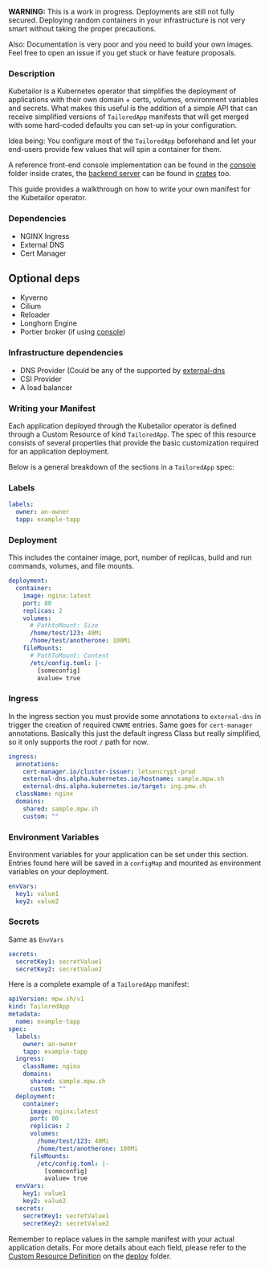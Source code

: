 **WARNING:** This is a work in progress.
Deployments are still not fully secured. Deploying random containers in your infrastructure is not very smart without taking the proper precautions.

Also:
Documentation is very poor and you need to build your own images.
Feel free to open an issue if you get stuck or have feature proposals.

### Description

Kubetailor is a Kubernetes operator that simplifies the deployment of applications with their own domain + certs, volumes, environment variables and secrets.
What makes this useful is the addition of a simple API that can receive simplified versions of `TailoredApp` manifests that will get merged with some hard-coded defaults you can set-up in your configuration.

Idea being: You configure most of the `TailoredApp` beforehand and let your end-users provide few values that will spin a container for them.

A reference front-end console implementation can be found in the [console](./crates/console) folder inside crates, the [backend server](./crates/server) can be found in [crates](./crates) too.

This guide provides a walkthrough on how to write your own manifest for the Kubetailor operator.

### Dependencies

- NGINX Ingress
- External DNS
- Cert Manager

## Optional deps

- Kyverno
- Cilium
- Reloader
- Longhorn Engine
- Portier broker (if using [console](./crates/console))

### Infrastructure dependencies

- DNS Provider (Could be any of the supported by [external-dns](https://github.com/kubernetes-sigs/external-dns/)
- CSI Provider
- A load balancer

### Writing your Manifest

Each application deployed through the Kubetailor operator is defined through a Custom Resource of kind `TailoredApp`.
The spec of this resource consists of several properties that provide the basic customization required for an application deployment.

Below is a general breakdown of the sections in a `TailoredApp` spec:

### Labels

```yaml
labels:
  owner: an-owner
  tapp: example-tapp
```

### Deployment

This includes the container image, port, number of replicas, build and run commands, volumes, and file mounts.

```yaml
deployment:
  container:
    image: nginx:latest
    port: 80
    replicas: 2
    volumes:
      # PathtoMount: Size
      /home/test/123: 40Mi
      /home/test/anotherone: 100Mi
    fileMounts:
      # PathToMount: Content
      /etc/config.toml: |-
        [someconfig]
        avalue= true
```

### Ingress

In the ingress section you must provide some annotations to `external-dns` in trigger the creation of required `CNAME` entries. Same goes for `cert-manager` annotations.
Basically this just the default ingress Class but really simplified, so it only supports the root `/` path for now.

```yaml
ingress:
  annotations:
    cert-manager.io/cluster-issuer: letsencrypt-prod
    external-dns.alpha.kubernetes.io/hostname: sample.mpw.sh
    external-dns.alpha.kubernetes.io/target: ing.pmw.sh
  className: nginx
  domains:
    shared: sample.mpw.sh
    custom: ""
```

### Environment Variables

Environment variables for your application can be set under this section.
Entries found here will be saved in a `configMap` and mounted as environment variables on your deployment.

```yaml
envVars:
  key1: value1
  key2: value2
```

### Secrets

Same as `EnvVars`

```yaml
secrets:
  secretKey1: secretValue1
  secretKey2: secretValue2
```

Here is a complete example of a `TailoredApp` manifest:

```yaml
apiVersion: mpw.sh/v1
kind: TailoredApp
metadata:
  name: example-tapp
spec:
  labels:
    owner: an-owner
    tapp: example-tapp
  ingress:
    className: nginx
    domains:
      shared: sample.mpw.sh
      custom: ""
  deployment:
    container:
      image: nginx:latest
      port: 80
      replicas: 2
      volumes:
        /home/test/123: 40Mi
        /home/test/anotherone: 100Mi
      fileMounts:
        /etc/config.toml: |-
          [someconfig]
          avalue= true
  envVars:
    key1: value1
    key2: value2
  secrets:
    secretKey1: secretValue1
    secretKey2: secretValue2
```

Remember to replace values in the sample manifest with your actual application details.
For more details about each field, please refer to the [Custom Resource Definition](./deploy/crd.yaml) on the [deploy](./deploy) folder.
